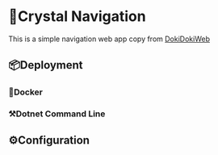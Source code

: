 ﻿# 🔮Crystal Navigation

This is a simple navigation web app copy from [DokiDokiWeb]("https://dokidokiweb.com")

## 📦Deployment

### 🐋Docker

### ⚒️Dotnet Command Line

## ⚙️Configuration